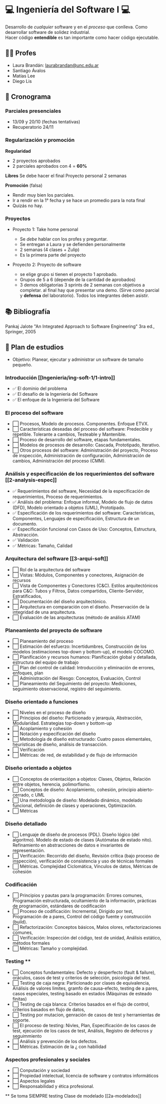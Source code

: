 # 💻️ Ingeniería del Software I 💻️
Desarrollo de *cualquier* software y en el *proceso* que conlleva.
Como desarrollar software de solidez industrial.  
Hacer código **entendible** es tan importante como hacer código ejecutable.

## 👩‍🏫️ Profes
* Laura Brandán: [laurabrandan@unc.edu.ar](laurabrandan@unc.edu.ar)
* Santiago Ávalos
* Matías Lee
* Diego Lis

## 📆 Cronograma
### Parciales presenciales
* 13/09 y 20/10  (fechas tentativas)
* Recuperatorio 24/11

### Regularización y promoción
**Regularidad**
* 2 proyectos aprobados
* 2 parciales aprobados con 4 = **60%**

**Libres**
Se debe hacer el final
Proyecto personal 2 semanas

**Promoción** (falsa)
* Rendir muy bien los parciales.
* Ir a rendir en la 1° fecha y se hace un promedio para la nota final
* Quizás no hay.

### Proyectos
* Proyecto 1: Take home personal
    * Se *debe* hablar con los profes y preguntar.
    * Se entregan a Laura y se defienden personalmente
    * 2 semanas (4 clases + Zulip)
    * Es la primera parte del proyecto

* Proyecto 2: Proyecto de software
    * se elige grupo si tienen el proyecto 1 aprobado.
    * Grupos de 5 a 6 (depende de la cantidad de aprobados)
    * 3 demos obligatorias 3 sprints de 2 semanas con objetivos a completar.
      al final hay que presentar una demo. (Sirve como parcial y **defensa** del 
      laboratorio). Todos los integrantes deben asistir.

## 📚️ Bibliografía
Pankaj Jalote "An Integrated Approach to Software Engineering" 3ra ed.,
Springer, 2005

## 📑️ Plan de estudios
* Objetivo: Planear, ejecutar y administrar un software de tamaño pequeño.

### **Introducción** [[Ingenieria/ing-soft-1/1-intro]]
+ ✅️ El dominio del problema
+ ✅️ El desafío de la Ingeniería del Software
+ ✅️ El enfoque de la Ingeniería del Software

### **El proceso del software**
+ ⬜️ Procesos, Modelo de procesos. Componentes. Enfoque ETVX.
+ ⬜️ Características deseadas del proceso del software: Predecible y repetible. Tolerante a cambios, Testeable y Mantenible.
+ ⬜️ Proceso de desarrollo del software, etapas fundamentales.
+ ⬜️ Modelos de procesos de desarrollo: Cascada, Prototipado, Iterativo.
+ ⬜️ Otros procesos del software: Administración del proyecto, Proceso de inspección, Administración de configuración, Administración de cambios, Administración del proceso (CMM).

### **Análisis y especificación de los requerimientos del software**  [[2-analysis-espec]]
+ ✅️ Requerimientos del software, Necesidad de la especificación de requerimientos, Proceso de requerimientos.
+ ✅️ Análisis del problema: Enfoque informal, Modelo de flujo de datos (DFD), Modelo orientado a objetos (UML), Prototipado.
+ ✅️ Especificación de los requerimientos del software: Características, Componentes, Lenguajes de especificación, Estructura de un documento.
+ ✅️ Especificación funcional con Casos de Uso: Conceptos, Estructura, Abstracción.
+ ✅️ Validación
+ ✅️ Métricas: Tamaño, Calidad

### **Arquitectura del software** [[3-arqui-soft]]
+ ⬜️ Rol de la arquitectura del software
+ ⬜️ Vistas: Módulos, Componentes y conectores, Asignación de recursos
+ ⬜️ Vista de Componentes y Conectores (C&C). Estilos arquitectónicos para C&C: Tubos y Filtros, Datos compartidos, Cliente-Servidor, Estratificados,
+ ⬜️ Documentación del diseño arquitectónico.
+ ⬜️ Arquitectura en comparación con el diseño. Preservación de la integridad de una arquitectura.
+ ⬜️ Evaluación de las arquitecturas (método de análisis ATAM)

### **Planeamiento del proyecto de software**
+ ⬜️ Planeamiento del proceso
+ ⬜️ Estimación del esfuerzo: Incertidumbres, Construcción de los modelos (estimaciones top-down y bottom-up), el modelo COCOMO.
+ ⬜️ Planificación y recursos humanos: Planificación global y detallada, estructura del equipo de trabajo
+ ⬜️ Plan del control de calidad: Introducción y eliminación de errores, enfoques, plan
+ ⬜️ Administración del Riesgo: Conceptos, Evaluación, Control
+ ⬜️ Planeamiento del Seguimiento del proyecto: Mediciones, seguimiento observacional, registro del seguimiento.

### **Diseño orientado a funciones**
+ ⬜️ Niveles en el proceso de diseño
+ ⬜️ Principios del diseño: Particionado y jerarquía, Abstracción, Modularidad. Estrategias top-down y bottom-up
+ ⬜️ Acoplamiento y cohesión
+ ⬜️ Notación y especificación del diseño
+ ⬜️ Metodología de diseño estructurado: Cuatro pasos elementales, heurísticas de diseño, análisis de transacción.
+ ⬜️ Verificación
+ ⬜️ Métricas: de red, de estabilidad y de flujo de información

### **Diseño orientado a objetos**
+ ⬜️ Conceptos de orientaciópn a objetos: Clases, Objetos, Relación entre objetos, herencia, polimorfismo.
+ ⬜️ Conceptos de diseño: Acoplamiento, cohesión, principio abierto-cerrado, c UML
+ ⬜️ Una metodología de diseño: Modelado dinámico, modelado funcional, definición de clases y operaciones, Optimización.
+ ⬜️ Métricas

### **Diseño detallado**
+ ⬜️ Lenguaje de diseño de procesos (PDL). Diseño lógico (del algoritmo). Modelo de estado de clases (Autómatas de estado nito). Refinamiento en abstracciones de datos e invariantes de representación.
+ ⬜️ Verificación: Recorrido del diseño, Revisión crítica (bajo proceso de inspección), verificación de consistencia y uso de técnicas formales
+ ⬜️ Métricas. Complejidad Ciclomática, Vínculos de datos, Métricas de cohesión

### **Codificación**
+ ⬜️ Principios y pautas para la programación: Errores comunes, Programación estructurada, ocultamiento de la información, prácticas de programación, estándares de codificación
+ ⬜️ Proceso de codificación: Incremental, Dirigido por test, Programación de a pares, Control del código fuente y construcción (build).
+ ⬜️ Refactorización: Conceptos básicos, Malos olores, refactorizaciones comunes,
+ ⬜️ Verificación: Inspección del código, test de unidad, Análisis estático, métodos formales
+ ⬜️ Métricas: Tamaño y complejidad.

### **Testing** **
+ ⬜️ Conceptos fundamentales: Defecto y desperfecto  (fault & failure), oráculos, casos de test y criterios de selección, psicología del test.
+ ⬜️ Testing de caja negra: Particionado por clases de equivalencia, Análisis de valores limites, gramfo de causa-efecto, testing de a pares, casos especiales, testing basado en estados (Máquinas de esteado finitas)
+ ⬜️ Testing de caja blanca: Criterios basados en el flujo de control, criterios basados en flujo de datos,
+ ⬜️ Testing por mutacion, genración de casos de test y herramientas de soporte.
+ ⬜️ El proceso de testing: Nivles, Plan, Especificación de los casos de test, ejecución de los casos de test, Análisis, Registro de defecros y seguimmiento
+ ⬜️ Análisis y prevención de los defectos.
+ ⬜️ Métricas. Estimación de la ¿ con habilidad

### **Aspectos profesionales y sociales**
+ ⬜️ Conputación y sociedad
+ ⬜️ Propiedad intelectual, licencia de software y contratos informáticos
+ ⬜️ Aspectos legales
+ ⬜️ Responsabilidad y ética profesional.

** Se toma SIEMPRE testing
Clase de modelado [[2a-modelados]] 